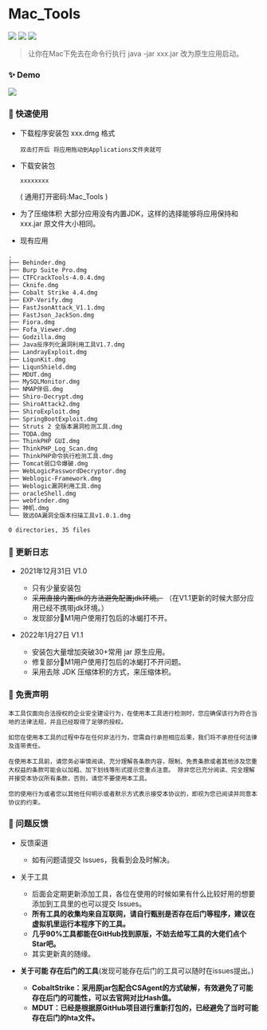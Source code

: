 # Mac_Tools

![](https://img.shields.io/github/stars/NineRiverSec/Mac_Tools) ![](https://img.shields.io/github/forks/NineRiverSec/Mac_Tools)  ![](https://img.shields.io/github/issues/ghealer/GUI_Tools)
> 让你在Mac下免去在命令行执行 java -jar xxx.jar 改为原生应用启动。

### ✨ Demo
![](https://raw.githubusercontent.com/NineRiverSec/Mac_Tools/main/img/Demo.png)



### 🚀 快速使用
- 下载程序安装包 xxx.dmg 格式

  `双击打开后 将应用拖动到Applications文件夹就可 `
  
- 下载安装包

  `xxxxxxxx`
  
  ( 通用打开密码:Mac_Tools )
  
- 为了压缩体积 大部分应用没有内置JDK，这样的选择能够将应用保持和xxx.jar 原文件大小相同。
  
- 现有应用
```markdown
.
├── Behinder.dmg
├── Burp Suite Pro.dmg
├── CTFCrackTools-4.0.4.dmg
├── Cknife.dmg
├── Cobalt Strike 4.4.dmg
├── EXP-Verify.dmg
├── FastJsonAttack_V1.1.dmg
├── FastJson_JackSon.dmg
├── Fiora.dmg
├── Fofa_Viewer.dmg
├── Godzilla.dmg
├── Java反序列化漏洞利用工具V1.7.dmg
├── LandrayExploit.dmg
├── LiqunKit.dmg
├── LiqunShield.dmg
├── MDUT.dmg
├── MySQLMonitor.dmg
├── NMAP伴侣.dmg
├── Shiro-Decrypt.dmg
├── ShiroAttack2.dmg
├── ShiroExploit.dmg
├── SpringBootExploit.dmg
├── Struts 2 全版本漏洞检测工具.dmg
├── TODA.dmg
├── ThinkPHP GUI.dmg
├── ThinkPHP_Log_Scan.dmg
├── ThinkPHP命令执行检测工具.dmg
├── Tomcat弱口令爆破.dmg
├── WebLogicPasswordDecryptor.dmg
├── Weblogic-Framework.dmg
├── Weblogic漏洞利用工具.dmg
├── oracleShell.dmg
├── webfinder.dmg
├── 神机.dmg
└── 致远OA漏洞全版本扫描工具v1.0.1.dmg

0 directories, 35 files
```

### 🐾  更新日志

- 2021年12月31日 V1.0
	- 只有少量安装包
	- ~~采用直接内置jdk的方法避免配置jdk环境。~~ （在V1.1更新的时候大部分应用已经不携带jdk环境。）
	- 发现部分M1用户使用打包后的冰蝎打不开。
	
- 2022年1月27日 V1.1
	
	- 安装包大量增加突破30+常用 jar 原生应用。
	- 修复部分M1用户使用打包后的冰蝎打不开问题。
	- 采用去除 JDK 压缩体积的方式，来压缩体积。
	

### 📝 免责声明

	本工具仅面向合法授权的企业安全建设行为，在使用本工具进行检测时，您应确保该行为符合当地的法律法规，并且已经取得了足够的授权。  
	
	如您在使用本工具的过程中存在任何非法行为，您需自行承担相应后果，我们将不承担任何法律及连带责任。 
	
	在使用本工具前，请您务必审慎阅读、充分理解各条款内容，限制、免责条款或者其他涉及您重大权益的条款可能会以加粗、加下划线等形式提示您重点注意。 除非您已充分阅读、完全理解并接受本协议所有条款，否则，请您不要使用本工具。
	
	您的使用行为或者您以其他任何明示或者默示方式表示接受本协议的，即视为您已阅读并同意本协议的约束。 

### 🙋 问题反馈

- 反馈渠道
	- 如有问题请提交 Issues，我看到会及时解决。

- 关于工具
	- 后面会定期更新添加工具，各位在使用的时候如果有什么比较好用的想要添加到工具里的也可以提交 Issues。
	- **所有工具的收集均来自互联网，请自行甄别是否存在后门等程序，建议在虚拟机里运行本程序下的工具。**
	- **几乎90%工具都能在GitHub找到原版，不妨去给写工具的大佬们点个Star吧。**
	- 其实更新真的随缘。
	
- **关于可能 存在后门的工具**(发现可能存在后门的工具可以随时在issues提出。)
	
	- **CobaltStrike：采用原jar包配合CSAgent的方式破解，有效避免了可能存在后门的可能性，可以去官网对比Hash值。**
	- **MDUT：已经是根据原GitHub项目进行重新打包的，已经避免了当时可能存在后门的hta文件。**
	
	
	
	

